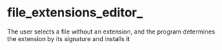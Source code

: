 # file_extensions_editor_
The user selects a file without an extension, and the program determines the extension by its signature and installs it
